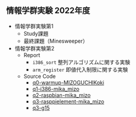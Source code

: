 ## 情報学群実験 2022年度
- 情報学群実験第1
    - Study課題
    - 最終課題（Minesweeper）
- 情報学群実験第2
  - Report
    - `i386_sort`
      整列アルゴリズムに関する実験
    - `arm_register`
      即値代入制限に関する実験
  - Source Code
    - [q0-warmup-MIZOGUCHIKoki](https://github.com/MIZOGUCHIKoki/q0-warmup-MIZOGUCHIKoki.git)
    - [q1-i386-mika_mizo](https://github.com/MIZOGUCHIKoki/q1-i386-mika_mizo.git)
    - [q2-raspbian-mika_mizo](https://github.com/MIZOGUCHIKoki/q2-raspbian-mika_mizo.git)
    - [q3-rasppielement-mika_mizo](https://github.com/MIZOGUCHIKoki/q3-rasppielement-mika_mizo.git)
    - [q3-g15](https://github.com/MIZOGUCHIKoki/g3-g15.git)
